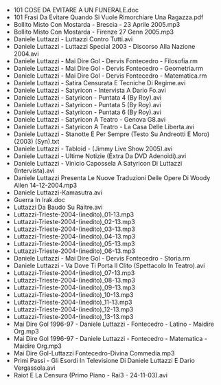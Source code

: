 * 101 COSE DA EVITARE A UN FUNERALE.doc
* 101 Frasi Da Evitare Quando Si Vuole Rimorchiare Una Ragazza.pdf
* Bollito Misto Con Mostarda - Brescia - 23 Aprile 2005.mp3
* Bollito Misto Con Mostarda - Firenze 27 Genn 2005.mp3
* Daniele Luttazzi - Luttazzi Contro Tutti.avi
* Daniele Luttazzi - Luttazzi Special 2003 - Discorso Alla Nazione 2004.avi
* Daniele Luttazzi - Mai Dire Gol - Dervis Fontecedro - Filosofia.rm
* Daniele Luttazzi - Mai Dire Gol - Dervis Fontecedro - Geometria.rm
* Daniele Luttazzi - Mai Dire Gol - Dervis Fontecedro - Matematica.rm
* Daniele Luttazzi - Satira Censurata E Tecniche Di Regime.avi
* Daniele Luttazzi - Satyricon - Intervista A Dario Fo.avi
* Daniele Luttazzi - Satyricon - Puntata 4 (By Roy).avi
* Daniele Luttazzi - Satyricon - Puntata 5 (By Roy).avi
* Daniele Luttazzi - Satyricon - Puntata 6 (By Roy).avi
* Daniele Luttazzi - Satyricon A Teatro - Genova G8.avi
* Daniele Luttazzi - Satyricon A Teatro - La Casa Delle Liberta.avi
* Daniele Luttazzi - Stanotte E Per Sempre (Testo Su Andreotti E Moro)(2003) (Syn).txt
* Daniele Luttazzi - Tabloid - (Jimmy Live Show 2005).avi
* Daniele Luttazzi - Ultime Notizie (Extra Da DVD Adenoidi).avi
* Daniele Luttazzi - Vinicio Capossela A Satyricon Di Luttazzi (Intervista).avi
* Daniele Luttazzi Presenta Le Nuove Traduzioni Delle Opere Di Woody Allen 14-12-2004.mp3
* Daniele Luttazzi-Kamasutra.avi
* Guerra In Irak.doc
* Luttazzi Da Baudo Su Raitre.avi
* Luttazzi-Trieste-2004-(inedito)_01-13.mp3
* Luttazzi-Trieste-2004-(inedito)_02-13.mp3
* Luttazzi-Trieste-2004-(inedito)_03-13.mp3
* Luttazzi-Trieste-2004-(inedito)_04-13.mp3
* Luttazzi-Trieste-2004-(inedito)_05-13.mp3
* Luttazzi-Trieste-2004-(inedito)_06-13.mp3
* Daniele Luttazzi - Mai Dire Gol - Dervis Fontecedro - Storia.rm
* Daniele Luttazzi - Va Dove Ti Porta Il Clito (Spettacolo In Teatro).avi
* Luttazzi-Trieste-2004-(inedito)_07-13.mp3
* Luttazzi-Trieste-2004-(inedito)_08-13.mp3
* Luttazzi-Trieste-2004-(inedito)_09-13.mp3
* Luttazzi-Trieste-2004-(inedito)_10-13.mp3
* Luttazzi-Trieste-2004-(inedito)_11-13.mp3
* Luttazzi-Trieste-2004-(inedito)_12-13.mp3
* Luttazzi-Trieste-2004-(inedito)_13-13.mp3
* Mai Dire Gol 1996-97 - Daniele Luttazzi - Fontecedro - Latino - Maidire Org.mp3
* Mai Dire Gol 1996-97 - Daniele Luttazzi - Fontecedro - Matematica - Maidire Org.mp3
* Mai Dire Gol-Luttazzi Fontecedro-Divina Commedia.mp3
* Primi Passi - Gli Esordi In Televisione Di Daniele Luttazzi E Dario Vergassola.avi
* Raiot E La Censura (Primo Piano - Rai3 - 24-11-03).avi
